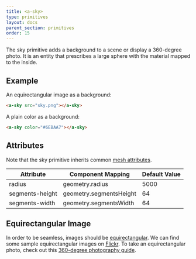 ```yaml
---
title: <a-sky>
type: primitives
layout: docs
parent_section: primitives
order: 15
---
```


The sky primitive adds a background to a scene or display a 360-degree photo. It is an entity that prescribes a large sphere with the material mapped to the inside.

## Example

An equirectangular image as a background:

```html
<a-sky src="sky.png"></a-sky>
```

A plain color as a background:

```html
<a-sky color="#6EBAA7"></a-sky>
```

## Attributes

Note that the sky primitive inherits common [mesh attributes](./mesh-attributes.html).

| Attribute       | Component Mapping       | Default Value |
|-----------------|-------------------------|---------------|
| radius          | geometry.radius         | 5000          |
| segments-height | geometry.segmentsHeight | 64            |
| segments-width  | geometry.segmentsWidth  | 64            |

## Equirectangular Image

In order to be seamless, images should be [equirectangular](https://en.wikipedia.org/wiki/Equirectangular_projection). We can find some sample equirectangular images on [Flickr](https://www.flickr.com/groups/equirectangular/). To take an equirectangular photo, check out this [360-degree photography guide](http://ngokevin.com/blog/360-photography/).
